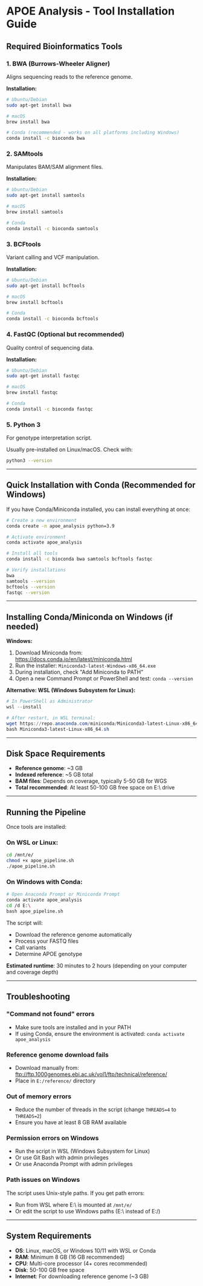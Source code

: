 # APOE Analysis - Tool Installation Guide

## Required Bioinformatics Tools

### 1. **BWA** (Burrows-Wheeler Aligner)
Aligns sequencing reads to the reference genome.

**Installation:**
```bash
# Ubuntu/Debian
sudo apt-get install bwa

# macOS
brew install bwa

# Conda (recommended - works on all platforms including Windows)
conda install -c bioconda bwa
```

### 2. **SAMtools**
Manipulates BAM/SAM alignment files.

**Installation:**
```bash
# Ubuntu/Debian
sudo apt-get install samtools

# macOS
brew install samtools

# Conda
conda install -c bioconda samtools
```

### 3. **BCFtools**
Variant calling and VCF manipulation.

**Installation:**
```bash
# Ubuntu/Debian
sudo apt-get install bcftools

# macOS
brew install bcftools

# Conda
conda install -c bioconda bcftools
```

### 4. **FastQC** (Optional but recommended)
Quality control of sequencing data.

**Installation:**
```bash
# Ubuntu/Debian
sudo apt-get install fastqc

# macOS
brew install fastqc

# Conda
conda install -c bioconda fastqc
```

### 5. **Python 3**
For genotype interpretation script.

Usually pre-installed on Linux/macOS. Check with:
```bash
python3 --version
```

---

## Quick Installation with Conda (Recommended for Windows)

If you have Conda/Miniconda installed, you can install everything at once:

```bash
# Create a new environment
conda create -n apoe_analysis python=3.9

# Activate environment
conda activate apoe_analysis

# Install all tools
conda install -c bioconda bwa samtools bcftools fastqc

# Verify installations
bwa
samtools --version
bcftools --version
fastqc --version
```

---

## Installing Conda/Miniconda on Windows (if needed)

**Windows:**
1. Download Miniconda from: https://docs.conda.io/en/latest/miniconda.html
2. Run the installer: `Miniconda3-latest-Windows-x86_64.exe`
3. During installation, check "Add Miniconda to PATH"
4. Open a new Command Prompt or PowerShell and test: `conda --version`

**Alternative: WSL (Windows Subsystem for Linux):**
```powershell
# In PowerShell as Administrator
wsl --install

# After restart, in WSL terminal:
wget https://repo.anaconda.com/miniconda/Miniconda3-latest-Linux-x86_64.sh
bash Miniconda3-latest-Linux-x86_64.sh
```

---

## Disk Space Requirements

- **Reference genome**: ~3 GB
- **Indexed reference**: ~5 GB total
- **BAM files**: Depends on coverage, typically 5-50 GB for WGS
- **Total recommended**: At least 50-100 GB free space on E:\ drive

---

## Running the Pipeline

Once tools are installed:

### On WSL or Linux:
```bash
cd /mnt/e/
chmod +x apoe_pipeline.sh
./apoe_pipeline.sh
```

### On Windows with Conda:
```bash
# Open Anaconda Prompt or Miniconda Prompt
conda activate apoe_analysis
cd /d E:\
bash apoe_pipeline.sh
```

The script will:
- Download the reference genome automatically
- Process your FASTQ files
- Call variants
- Determine APOE genotype

**Estimated runtime**: 30 minutes to 2 hours (depending on your computer and coverage depth)

---

## Troubleshooting

### "Command not found" errors
- Make sure tools are installed and in your PATH
- If using Conda, ensure the environment is activated: `conda activate apoe_analysis`

### Reference genome download fails
- Download manually from: ftp://ftp.1000genomes.ebi.ac.uk/vol1/ftp/technical/reference/
- Place in `E:/reference/` directory

### Out of memory errors
- Reduce the number of threads in the script (change `THREADS=4` to `THREADS=2`)
- Ensure you have at least 8 GB RAM available

### Permission errors on Windows
- Run the script in WSL (Windows Subsystem for Linux)
- Or use Git Bash with admin privileges
- Or use Anaconda Prompt with admin privileges

### Path issues on Windows
The script uses Unix-style paths. If you get path errors:
- Run from WSL where E:\ is mounted at `/mnt/e/`
- Or edit the script to use Windows paths (E:\\ instead of E:/)

---

## System Requirements

- **OS**: Linux, macOS, or Windows 10/11 with WSL or Conda
- **RAM**: Minimum 8 GB (16 GB recommended)
- **CPU**: Multi-core processor (4+ cores recommended)
- **Disk**: 50-100 GB free space
- **Internet**: For downloading reference genome (~3 GB)

